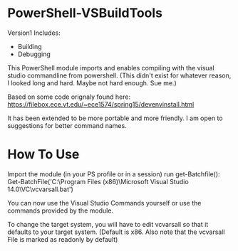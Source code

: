 PowerShell-VSBuildTools
=======================
Version1
Includes:
 - Building
 - Debugging

This PowerShell module imports and enables compiling with the visual studio commandline from powershell. 
	(This didn't exist for whatever reason, I looked long and hard. Maybe not hard enough. Sue me.)


Based on some code orignaly found here:
https://filebox.ece.vt.edu/~ece1574/spring15/devenvinstall.html

It has been extended to be more portable and more friendly.
I am open to suggestions for better command names.

How To Use
==========
Import the module (in your PS profile or in a session)
run get-Batchfile():
	Get-BatchFile('C:\Program Files (x86)\Microsoft Visual Studio 14.0\VC\vcvarsall.bat')
	
You can now use the Visual Studio Commands yourself or use the commands provided by the module.

To change the target system, you will have to edit vcvarsall so that it defaults to your target system.
(Default is x86. Also note that the vcvarsall File is marked as readonly by default)
